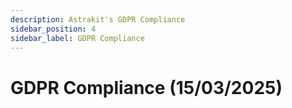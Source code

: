 ```yaml
---
description: Astrakit's GDPR Compliance
sidebar_position: 4
sidebar_label: GDPR Compliance
---
```

# GDPR Compliance (15/03/2025)
